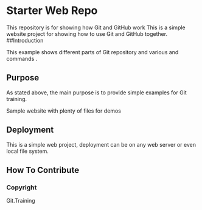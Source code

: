 # Starter Web Repo

This repository is for showing how Git and GitHub work
This is a simple website project for showing how to use Git and GitHub together.
##Introduction

This example shows different parts of Git repository and various and commands .

## Purpose

As stated above, the main purpose is to provide simple examples for Git training.

Sample website with plenty of files for demos

## Deployment

This is a simple web project, deployment can be on any web server or even local file system.

## How To Contribute

### Copyright

Git.Training